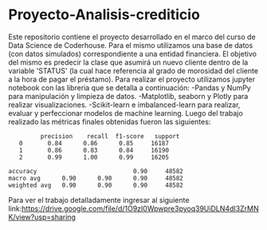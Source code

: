 # Proyecto-Analisis-crediticio
Este repositorio contiene el proyecto desarrollado en el marco del curso de Data Science de Coderhouse.
Para el mismo utilizamos una base de datos (con datos simulados) correspondiente a una entidad financiera.
El objetivo del mismo es predecir la clase que asumirá un nuevo cliente dentro de la variable 'STATUS' (la cual hace referencia al grado de morosidad del cliente a la hora de pagar el préstamo).
Para realizar el proyecto utilizamos jupyter notebook con las libreria que se detalla a continuación:
-Pandas y NumPy para manipulación y limpieza de datos.
-Matplotlib, seaborn y Plotly para realizar visualizaciones.
-Scikit-learn e imbalanced-learn para realizar, evaluar y perfeccionar modelos de machine learning.
Luego del trabajo realizado las métricas finales obtenidas fueron las siguientes:

             precision    recall  f1-score   support
       0       0.84      0.86      0.85     16187
       1       0.86      0.83      0.84     16190
       2       0.99      1.00      0.99     16205

    accuracy                           0.90     48582
    macro avg      0.90      0.90      0.90     48582
    weighted avg   0.90      0.90      0.90     48582

Para ver el trabajo detalladamente ingresar al siguiente link:https://drive.google.com/file/d/1O9zI0Wpwpre3pyoq39UiDLN4dI3ZrMNK/view?usp=sharing
